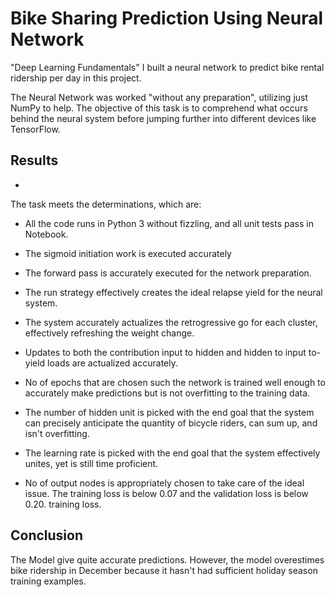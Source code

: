 # Bike Sharing Prediction Using Neural Network
 "Deep Learning Fundamentals" I built a neural network to predict bike rental ridership per day in this project.

The Neural Network was worked "without any preparation", utilizing just NumPy to help. The objective of this task is to comprehend what occurs behind the neural system before jumping further into different devices like TensorFlow.

## Results

- 
The task meets the determinations, which are: 

- All the code runs in Python 3 without fizzling, and all unit tests pass in Notebook. 

- The sigmoid initiation work is executed accurately 

- The forward pass is accurately executed for the network preparation. 

- The run strategy effectively creates the ideal relapse yield for the neural system. 

- The system accurately actualizes the retrogressive go for each cluster, effectively refreshing the weight change. 

- Updates to both the contribution input to hidden and hidden to input to-yield loads are actualized accurately. 

- No of epochs that are chosen such the network is trained well enough to accurately make predictions but is not overfitting to the training data.

- The number of hidden unit is picked with the end goal that the system can precisely anticipate the quantity of bicycle riders, can sum up, and isn't overfitting. 

- The learning rate is picked with the end goal that the system effectively unites, yet is still time proficient. 

- No of output nodes is appropriately chosen to take care of the ideal issue. 
The training loss is below 0.07 and the validation loss is below 0.20.
training loss.

## Conclusion
The Model give quite accurate predictions. However, the model overestimes bike ridership in December because it hasn't had sufficient holiday season training examples.






